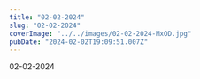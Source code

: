 ```yaml
---
title: "02-02-2024"
slug: "02-02-2024"
coverImage: "../../images/02-02-2024-MxOD.jpg"
pubDate: "2024-02-02T19:09:51.007Z"
---
```


02-02-2024
